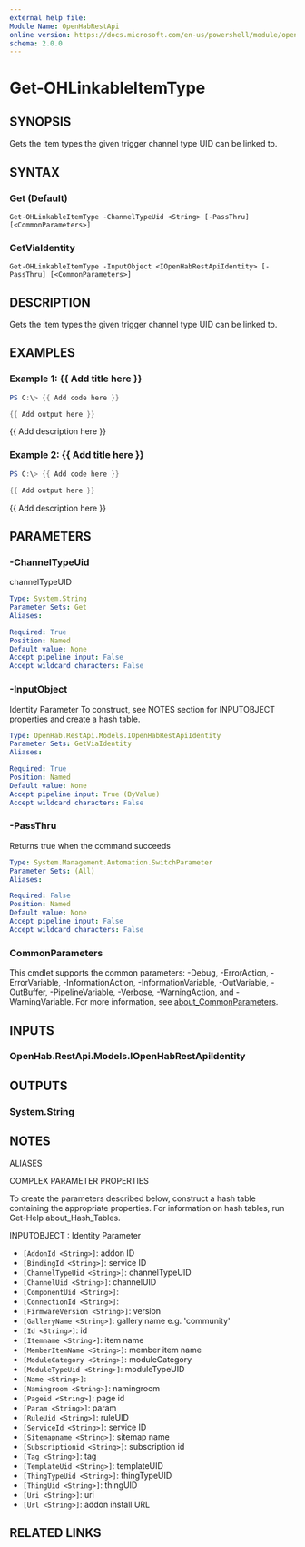 ```yaml
---
external help file:
Module Name: OpenHabRestApi
online version: https://docs.microsoft.com/en-us/powershell/module/openhabrestapi/get-ohlinkableitemtype
schema: 2.0.0
---
```


# Get-OHLinkableItemType

## SYNOPSIS
Gets the item types the given trigger channel type UID can be linked to.

## SYNTAX

### Get (Default)
```
Get-OHLinkableItemType -ChannelTypeUid <String> [-PassThru] [<CommonParameters>]
```

### GetViaIdentity
```
Get-OHLinkableItemType -InputObject <IOpenHabRestApiIdentity> [-PassThru] [<CommonParameters>]
```

## DESCRIPTION
Gets the item types the given trigger channel type UID can be linked to.

## EXAMPLES

### Example 1: {{ Add title here }}
```powershell
PS C:\> {{ Add code here }}

{{ Add output here }}
```

{{ Add description here }}

### Example 2: {{ Add title here }}
```powershell
PS C:\> {{ Add code here }}

{{ Add output here }}
```

{{ Add description here }}

## PARAMETERS

### -ChannelTypeUid
channelTypeUID

```yaml
Type: System.String
Parameter Sets: Get
Aliases:

Required: True
Position: Named
Default value: None
Accept pipeline input: False
Accept wildcard characters: False
```

### -InputObject
Identity Parameter
To construct, see NOTES section for INPUTOBJECT properties and create a hash table.

```yaml
Type: OpenHab.RestApi.Models.IOpenHabRestApiIdentity
Parameter Sets: GetViaIdentity
Aliases:

Required: True
Position: Named
Default value: None
Accept pipeline input: True (ByValue)
Accept wildcard characters: False
```

### -PassThru
Returns true when the command succeeds

```yaml
Type: System.Management.Automation.SwitchParameter
Parameter Sets: (All)
Aliases:

Required: False
Position: Named
Default value: None
Accept pipeline input: False
Accept wildcard characters: False
```

### CommonParameters
This cmdlet supports the common parameters: -Debug, -ErrorAction, -ErrorVariable, -InformationAction, -InformationVariable, -OutVariable, -OutBuffer, -PipelineVariable, -Verbose, -WarningAction, and -WarningVariable. For more information, see [about_CommonParameters](http://go.microsoft.com/fwlink/?LinkID=113216).

## INPUTS

### OpenHab.RestApi.Models.IOpenHabRestApiIdentity

## OUTPUTS

### System.String

## NOTES

ALIASES

COMPLEX PARAMETER PROPERTIES

To create the parameters described below, construct a hash table containing the appropriate properties. For information on hash tables, run Get-Help about_Hash_Tables.


INPUTOBJECT <IOpenHabRestApiIdentity>: Identity Parameter
  - `[AddonId <String>]`: addon ID
  - `[BindingId <String>]`: service ID
  - `[ChannelTypeUid <String>]`: channelTypeUID
  - `[ChannelUid <String>]`: channelUID
  - `[ComponentUid <String>]`: 
  - `[ConnectionId <String>]`: 
  - `[FirmwareVersion <String>]`: version
  - `[GalleryName <String>]`: gallery name e.g. 'community'
  - `[Id <String>]`: id
  - `[Itemname <String>]`: item name
  - `[MemberItemName <String>]`: member item name
  - `[ModuleCategory <String>]`: moduleCategory
  - `[ModuleTypeUid <String>]`: moduleTypeUID
  - `[Name <String>]`: 
  - `[Namingroom <String>]`: namingroom
  - `[Pageid <String>]`: page id
  - `[Param <String>]`: param
  - `[RuleUid <String>]`: ruleUID
  - `[ServiceId <String>]`: service ID
  - `[Sitemapname <String>]`: sitemap name
  - `[Subscriptionid <String>]`: subscription id
  - `[Tag <String>]`: tag
  - `[TemplateUid <String>]`: templateUID
  - `[ThingTypeUid <String>]`: thingTypeUID
  - `[ThingUid <String>]`: thingUID
  - `[Uri <String>]`: uri
  - `[Url <String>]`: addon install URL

## RELATED LINKS

